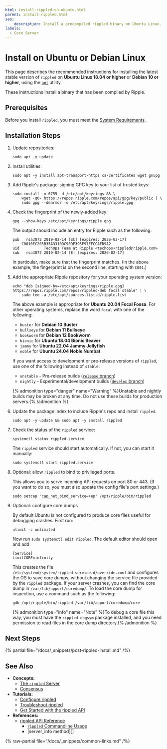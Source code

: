 ```yaml
---
html: install-rippled-on-ubuntu.html
parent: install-rippled.html
seo:
    description: Install a precompiled rippled binary on Ubuntu Linux.
labels:
  - Core Server
---
```

# Install on Ubuntu or Debian Linux

This page describes the recommended instructions for installing the latest stable version of `rippled` on **Ubuntu Linux 18.04 or higher** or **Debian 10 or higher**, using the [`apt`](https://ubuntu.com/server/docs) utility.

These instructions install a binary that has been compiled by Ripple.


## Prerequisites

Before you install `rippled`, you must meet the [System Requirements](system-requirements.md).


## Installation Steps

1. Update repositories:

    ```
    sudo apt -y update
    ```

2. Install utilities:

    ```
    sudo apt -y install apt-transport-https ca-certificates wget gnupg
    ```

3. Add Ripple's package-signing GPG key to your list of trusted keys:

    ```
    sudo install -m 0755 -d /etc/apt/keyrings && \
        wget -qO- https://repos.ripple.com/repos/api/gpg/key/public | \
        sudo gpg --dearmor -o /etc/apt/keyrings/ripple.gpg
    ```


4. Check the fingerprint of the newly-added key:

    ```
    gpg --show-keys /etc/apt/keyrings/ripple.gpg
    ```

    The output should include an entry for Ripple such as the following:

    ```
    pub   rsa3072 2019-02-14 [SC] [expires: 2026-02-17]
        C0010EC205B35A3310DC90DE395F97FFCCAFD9A2
    uid           TechOps Team at Ripple <techops+rippled@ripple.com>
    sub   rsa3072 2019-02-14 [E] [expires: 2026-02-17]
    ```


    In particular, make sure that the fingerprint matches. (In the above example, the fingerprint is on the second line, starting with `C001`.)

5. Add the appropriate Ripple repository for your operating system version:

    ```
    echo "deb [signed-by=/etc/apt/keyrings/ripple.gpg] https://repos.ripple.com/repos/rippled-deb focal stable" | \
        sudo tee -a /etc/apt/sources.list.d/ripple.list
    ```

    The above example is appropriate for **Ubuntu 20.04 Focal Fossa**. For other operating systems, replace the word `focal` with one of the following:

    - `buster` for **Debian 10 Buster**
    - `bullseye` for **Debian 11 Bullseye**
    - `bookworm` for **Debian 12 Bookworm**
    - `bionic` for **Ubuntu 18.04 Bionic Beaver**
    - `jammy` for **Ubuntu 22.04 Jammy Jellyfish**
    - `noble` for **Ubuntu 24.04 Noble Numbat**

    If you want access to development or pre-release versions of `rippled`, use one of the following instead of `stable`:

    - `unstable` - Pre-release builds ([`release` branch](https://github.com/XRPLF/rippled/tree/release))
    - `nightly` - Experimental/development builds ([`develop` branch](https://github.com/XRPLF/rippled/tree/develop))

    {% admonition type="danger" name="Warning" %}Unstable and nightly builds may be broken at any time. Do not use these builds for production servers.{% /admonition %}

6. Update the package index to include Ripple's repo and install `rippled`.

    ```
    sudo apt -y update && sudo apt -y install rippled
    ```


7. Check the status of the `rippled` service:

    ```
    systemctl status rippled.service
    ```

    The `rippled` service should start automatically. If not, you can start it manually:

    ```
    sudo systemctl start rippled.service
    ```


8. Optional: allow `rippled` to bind to privileged ports.

    This allows you to serve incoming API requests on port 80 or 443. (If you want to do so, you must also update the config file's port settings.)

    ```
    sudo setcap 'cap_net_bind_service=+ep' /opt/ripple/bin/rippled
    ```


9. Optional: configure core dumps

    By default Ubuntu is not configured to produce core files useful for debugging crashes.
    First run:
    
    ```
    ulimit -c unlimited
    ```
    
    Now run `sudo systemctl edit rippled`. The default editor should open and add

    ```
    [Service]
    LimitCORE=infinity
    ```

    This creates the file `/etc/systemd/system/rippled.service.d/override.conf` and configures the OS to save core dumps, without changing the service file provided by the `rippled` package. If your server crashes, you can find the core dump in `/var/lib/apport/coredump/`. To load the core dump for inspection, use a command such as the following:

    ```
    gdb /opt/ripple/bin/rippled /var/lib/apport/coredump/core
    ```

    {% admonition type="info" name="Note" %}To debug a core file this way, you must have the `rippled-dbgsym` package installed, and you need permission to read files in the core dump directory.{% /admonition %}


## Next Steps

{% partial file="/docs/_snippets/post-rippled-install.md" /%}



## See Also

- **Concepts:**
    - [The `rippled` Server](../../concepts/networks-and-servers/index.md)
    - [Consensus](../../concepts/consensus-protocol/index.md)
- **Tutorials:**
    - [Configure rippled](../configuration/index.md)
    - [Troubleshoot rippled](../troubleshooting/index.md)
    - [Get Started with the rippled API](../../tutorials/http-websocket-apis/build-apps/get-started.md)
- **References:**
    - [rippled API Reference](../../references/http-websocket-apis/index.md)
        - [`rippled` Commandline Usage](../commandline-usage.md)
        - [server_info method][]

{% raw-partial file="/docs/_snippets/common-links.md" /%}
